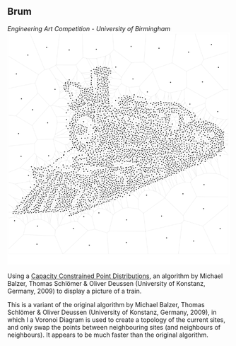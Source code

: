 ## Brum
*Engineering Art Competition - University of Birmingham*
![Train](./train.png)

Using a [Capacity Constrained Point Distributions](http://graphics.uni-konstanz.de/publikationen/index.html#y2009), an algorithm by Michael Balzer, Thomas Schlömer & Oliver Deussen (University of Konstanz, Germany, 2009) to display a picture of a train.  

This is a variant of the original algorithm by Michael Balzer, Thomas Schlömer & Oliver Deussen (University of Konstanz, Germany, 2009), in which I a Voronoi Diagram is used to create a topology of the current sites, and only swap the points between neighbouring sites (and neighbours of neighbours). It appears to be much faster than the original algorithm.

